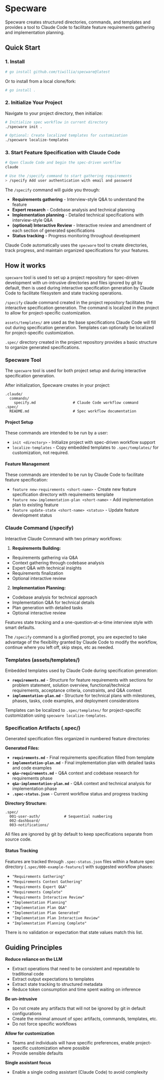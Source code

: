 # Specware

Specware creates structured directories, commands, and templates and provides a tool to Claude Code to facilitate feature requirements gathering and implementation planning.

## Quick Start

### 1. Install
```bash
# go install github.com/tiwillia/specware@latest
```

Or to install from a local clone/fork:
```bash
# go install .
```

### 2. Initialize Your Project
Navigate to your project directory, then initialize: 
```bash
# Initialize spec workflow in current directory
./specware init .

# Optional: Create localized templates for customization
./specware localize-templates
```

### 3. Start Feature Specification with Claude Code
```bash
# Open Claude Code and begin the spec-driven workflow
claude

# Use the /specify command to start gathering requirements
> /specify Add user authentication with email and password
```

The `/specify` command will guide you through:
- **Requirements gathering** - Interview-style Q&A to understand the feature
- **Expert research** - Codebase analysis and technical planning  
- **Implementation planning** - Detailed technical specifications with interview-style Q&A
- **(optional) Interactive Review** - Interactive review and amendment of each section of generated specifications
- **Status tracking** - Progress monitoring throughout development

Claude Code automatically uses the `specware` tool to create directories, track progress, and maintain organized specifications for your features.

## How it works

`specware` tool is used to set up a project repository for spec-driven development with un-intrusive directories and files ignored by git by default, then is used during interactive specification generation by Claude Code to facilitate filesystem and state tracking operations.

`/specify` claude command created in the project repository facilitates the interactive specification generation. The command is localized in the project to allow for project-specific customization.

`assets/templates/` are used as the base specifications Claude Code will fill out during specification generation. Templates can optionally be localized for project-specific customization.

`.spec/` directory created in the project repository provides a basic structure to organize generated specifications.

### Specware Tool

The `specware` tool is used for both project setup and during interactive specification generation.

After initialization, Specware creates in your project:

```
.claude/
  commands/
    specify.md                 # Claude Code workflow command
.spec/
  README.md                    # Spec workflow documentation  
```

#### Project Setup
These commands are intended to be run by a user:
- `init <directory>` - Initialize project with spec-driven workflow support
- `localize-templates` - Copy embedded templates to `.spec/templates/` for customization, not required.

#### Feature Management
These commands are intended to be run by Claude Code to facilitate feature specification:
- `feature new-requirements <short-name>` - Create new feature specification directory with requirements template
- `feature new-implementation-plan <short-name>` - Add implementation plan to existing feature
- `feature update-state <short-name> <status>` - Update feature development status

### Claude Command (/specify)

Interactive Claude Command with two primary workflows:

1. **Requirements Building:**
- Requirements gathering via Q&A
- Context gathering through codebase analysis  
- Expert Q&A with technical insights
- Requirements finalization
- Optional interactive review

2. **Implementation Planning:**
- Codebase analysis for technical approach
- Implementation Q&A for technical details
- Plan generation with detailed tasks
- Optional interactive review

Features state tracking and a one-question-at-a-time interview style with smart defaults.

The `/specify` command is a glorified prompt, you are expected to take advantage of the flexibility granted by Claude Code to modify the workflow, continue where you left off, skip steps, etc as needed.

### Templates (assets/templates/)

Embedded templates used by Claude Code during specification generation:

- **`requirements.md`** - Structure for feature requirements with sections for problem statement, solution overview, functional/technical requirements, acceptance criteria, constraints, and Q&A context
- **`implementation-plan.md`** - Structure for technical plans with milestones, phases, tasks, code examples, and deployment considerations

Templates can be localized to `.spec/templates/` for project-specific customization using `specware localize-templates`.

### Specification Artifacts (.spec/)

Generated specification files organized in numbered feature directories:

**Generated Files:**
- **`requirements.md`** - Final requirements specification filled from template
- **`implementation-plan.md`** - Final implementation plan with detailed tasks and code examples  
- **`q&a-requirements.md`** - Q&A context and codebase research for requirements phase
- **`q&a-implementation-plan.md`** - Q&A context and technical analysis for implementation phase
- **`.spec-status.json`** - Current workflow status and progress tracking

**Directory Structure:**
```
.spec/
  001-user-auth/           # Sequential numbering
  002-dashboard/
  003-notifications/
```

All files are ignored by git by default to keep specifications separate from source code.

#### Status Tracking

Features are tracked through `.spec-status.json` files within a feature spec directory (`.spec/000-example-feature/`) with suggested workflow phases:
- `"Requirements Gathering"`
- `"Requirements Context Gathering"`
- `"Requirements Expert Q&A"`
- `"Requirements Complete"`
- `"Requirements Interactive Review"`
- `"Implementation Planning"`
- `"Implementation Plan Q&A"`
- `"Implementation Plan Generated"`
- `"Implementation Plan Interactive Review"`
- `"Implementation Planning Complete"`

There is no validation or expectation that state values match this list.

## Guiding Principles

**Reduce reliance on the LLM**
- Extract operations that need to be consistent and repeatable to traditional code
- Extract output expectations to templates
- Extract state tracking to structured metadata
- Reduce token consumption and time spent waiting on inference

**Be un-intrusive**
- Do not create any artifacts that will not be ignored by git in default configurations
- Create the minimal amount of spec artifacts, commands, templates, etc.
- Do not force specific workflows

**Allow for customization**
- Teams and individuals will have specific preferences, enable project-specific customization where possible
- Provide sensible defaults

**Single assistant focus**
- Enable a single coding assistant (Claude Code) to avoid complexity
